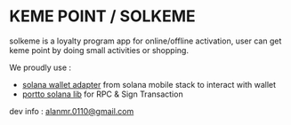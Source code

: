 # KEME POINT / SOLKEME
solkeme is a loyalty program app for online/offline activation, user can get keme point by doing small activities or shopping.

We proudly use :
- [solana wallet adapter](https://github.com/solana-mobile/mobile-wallet-adapter) from solana mobile stack to interact with wallet
- [portto solana lib](https://github.com/portto/solana-web3.kotlin) for RPC & Sign Transaction

dev info : alanmr.0110@gmail.com
